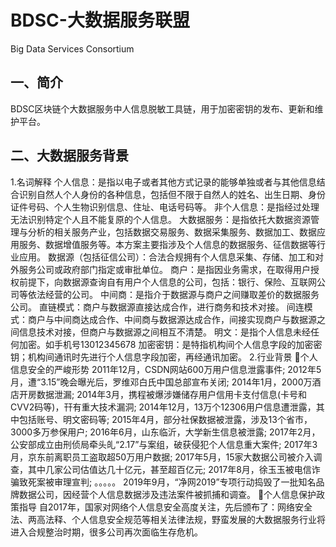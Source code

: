 # BDSC-大数据服务联盟
Big Data Services Consortium

## 一、简介
BDSC区块链个大数据服务中人信息脱敏工具链，用于加密密钥的发布、更新和维护平台。
## 二、大数据服务背景
1.名词解释
个人信息：是指以电子或者其他方式记录的能够单独或者与其他信息结合识别自然人个人身份的各种信息，包括但不限于自然人的姓名、出生日期、身份证件号码、个人生物识别信息、住址、电话号码等。
非个人信息：是指经过处理无法识别特定个人且不能复原的个人信息。
大数据服务：是指依托大数据资源管理与分析的相关服务产业，包括数据交易服务、数据采集服务、数据加工、数据应用服务、数据增值服务等。本方案主要指涉及个人信息的数据服务、征信数据等行业应用。
数据源（包括征信公司）：合法合规拥有个人信息采集、存储、加工和对外服务公司或政府部门指定或审批单位。
商户：是指因业务需求，在取得用户授权前提下，向数据源查询自有用户个人信息的公司，包括：银行、保险、互联网公司等依法经营的公司。
中间商：是指介于数据源与商户之间赚取差价的数据服务公司。
直链模式：商户与数据源直接达成合作，进行商务和技术对接。
间连模式：商户与中间商达成合作、中间商与数据源达成合作，间接实现商户与数据源之间信息技术对接，但商户与数据源之间相互不清楚。
明文：是指个人信息未经任何加密。如手机号13012345678
加密密钥：是特指机构间个人信息字段的加密密钥；机构间通讯时先进行个人信息字段加密，再经通讯加密。
2.行业背景
个人信息安全的严峻形势
2011年12月，CSDN网站600万用户信息泄露事件; 
2012年5月，遭“3.15”晚会曝光后，罗维邓白氏中国总部宣布关闭; 
2014年1月，2000万酒店开房数据泄漏; 
2014年3月，携程被爆涉嫌储存用户信用卡支付信息(卡号和CVV2码等)，幵有重大技术漏洞; 
2014年12月，13万个12306用户信息遭泄露，其中包括账号、明文密码等; 
2015年4月，部分社保数据被泄露，涉及13个省市，3000多万参保用户; 
2016年6月，山东临沂，大学新生信息被泄露; 
2017年2月，公安部成立由刑侦局牵头癿“2.17”与案组，破获侵犯个人信息重大案件;
2017年3月，京东前离职员工盗取超50万用户数据; 
2017年5月，15家大数据公司被介入调查，其中几家公司估值达几十亿元，甚至超百亿元; 
2017年8月，徐玉玉被电信诈骗致死案被审理宣判; 。。。。。
2019年9月，“净网2019”专项行动捣毁了一批知名品牌数据公司，因经营个人信息数据涉及违法案件被抓捕和调查。
个人信息保护政策指导
自2017年，国家对网络个人信息安全高度关注，先后颁布了：网络安全法、两高法释、个人信息安全规范等相关法律法规，野蛮发展的大数据服务行业将进入合规整治时期，很多公司再次面临生存危机。
